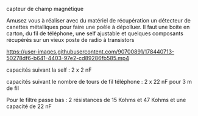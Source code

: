 capteur de champ magnétique

Amusez vous à réaliser avec du matériel de récupération un détecteur de canettes métalliques  pour faire une poêle à dépolluer. Il faut une boite en carton, du fil de téléphone, une self ajustable et quelques composants récupérés sur un vieux poste de radio à transistors


https://user-images.githubusercontent.com/90700891/178440713-50278df6-b641-4403-97e2-cd89286fb585.mp4

capacités suivant la self : 2 x 2 nF 

capacités suivant le nombre de tours de fil téléphone : 2 x 22 nF pour 3 m de fil
 
Pour le filtre passe bas : 2 résistances de 15 Kohms et 47 Kohms  et une capacité de 22 nF






